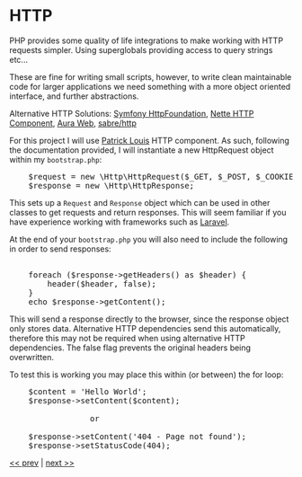 # HTTP

PHP provides some quality of life integrations to make working with HTTP requests simpler. Using superglobals providing access to query strings etc...

These are fine for writing small scripts, however, to write clean maintainable code for larger applications we need something with a more object oriented interface, and further abstractions. 

Alternative HTTP Solutions: [Symfony HttpFoundation](https://github.com/symfony/HttpFoundation), [Nette HTTP Component](https://github.com/nette/http), [Aura Web](https://github.com/auraphp/Aura.Web), [sabre/http](https://github.com/fruux/sabre-http)

For this project I will use [Patrick Louis](https://github.com/PatrickLouys/http) HTTP component. As such, following the documentation provided, I will instantiate a new HttpRequest object within my <code>bootstrap.php</code>:

<pre>
    $request = new \Http\HttpRequest($_GET, $_POST, $_COOKIE, $_FILES, $_SERVER);
    $response = new \Http\HttpResponse;
</pre>

This sets up a <code>Request</code> and <code>Response</code> object which can be used in other classes to get requests and return responses. This will seem familiar if you have experience working with frameworks such as [Laravel](https://github.com/laravel/laravel).

At the end of your <code>bootstrap.php</code> you will also need to include the following in order to send responses:

<pre>
    
    foreach ($response->getHeaders() as $header) {
        header($header, false);
    }
    echo $response->getContent();
</pre>

This will send a response directly to the browser, since the response object only stores data. Alternative HTTP dependencies send this automatically, therefore this may not be required when using alternative HTTP dependencies. The false flag prevents the original headers being overwritten. 

To test this is working you may place this within (or between) the for loop:

<pre>
    $content = 'Hello World';
    $response->setContent($content);

                 or

    $response->setContent('404 - Page not found');
    $response->setStatusCode(404);
</pre>

[<< prev](error-handling.md) | [next >>](.md)